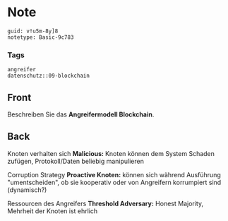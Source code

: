 # Note
```
guid: v!u5m-8y]8
notetype: Basic-9c783
```

### Tags
```
angreifer
datenschutz::09-blockchain
```

## Front
Beschreiben Sie das <b>Angreifermodell Blockchain</b>.

## Back
Knoten verhalten sich 
<b>Malicious: </b>Knoten können dem System Schaden zufügen, Protokoll/Daten beliebig manipulieren

Corruption Strategy
<b>Proactive Knoten:</b> können sich während Ausführung "umentscheiden", ob sie kooperativ oder von Angreifern korrumpiert sind
(dynamisch?)

Ressourcen des Angreifers 
<b>Threshold Adversary:</b> Honest Majority, Mehrheit der Knoten ist ehrlich
